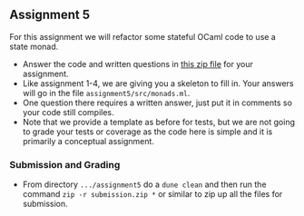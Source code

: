Assignment 5
------------

For this assignment we will refactor some stateful OCaml code to use a state monad.

* Answer the code and written questions in [this zip file](assignment5.zip) for your assignment.
* Like assignment 1-4, we are giving you a skeleton to fill in.  Your answers will go in the file  `assignment5/src/monads.ml`.  
* One question there requires a written answer, just put it in comments so your code still compiles.
* Note that we provide a template as before for tests, but we are not going to grade your tests or coverage as the code here is simple and it is primarily a conceptual assignment.


### Submission and Grading
* From directory `.../assignment5` do a `dune clean` and then run the command `zip -r submission.zip *` or similar to zip up all the files for submission.